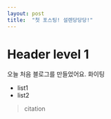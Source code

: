 ```yaml
---
layout: post
title:  "첫 포스팅! 설렌당당당!"
---
```


# Header level 1
오늘 처음 블로그를 만들었어요. 화이팅
- list1
- list2
> citation
